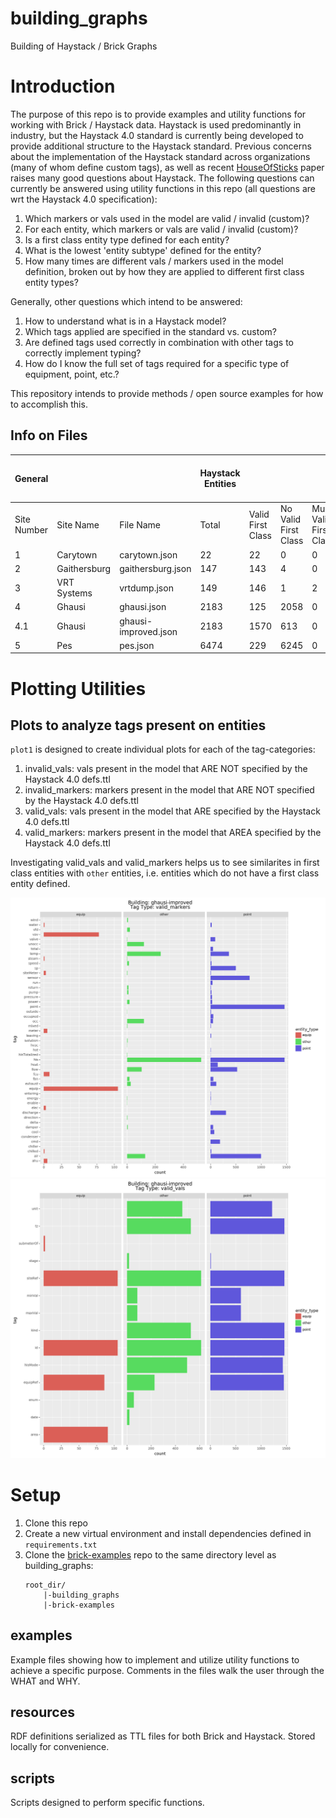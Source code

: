 # building_graphs
Building of Haystack / Brick Graphs

# Introduction
The purpose of this repo is to provide examples and utility functions for working with Brick / Haystack data.  Haystack is used predominantly in industry, but the Haystack 4.0 standard is currently being developed to provide additional structure to the Haystack standard.  Previous concerns about the implementation of the Haystack standard across organizations (many of whom define custom tags), as well as recent [HouseOfSticks](https://brickschema.org/papers/HouseOfSticks-BuildSys-2019-Fierro.pdf) paper raises many good questions about Haystack.  The following questions can currently be answered using utility functions in this repo (all questions are wrt the Haystack 4.0 specification):
1. Which markers or vals used in the model are valid / invalid (custom)?
1. For each entity, which markers or vals are valid / invalid (custom)?
1. Is a first class entity type defined for each entity?
1. What is the lowest 'entity subtype' defined for the entity?
1. How many times are different vals / markers used in the model definition, broken out by how they are applied to different first class entity types?

Generally, other questions which intend to be answered:
1. How to understand what is in a Haystack model?
1. Which tags applied are specified in the standard vs. custom?
1. Are defined tags used correctly in combination with other tags to correctly implement typing?
1. How do I know the full set of tags required for a specific type of equipment, point, etc.?

This repository intends to provide methods / open source examples for how to accomplish this.

## Info on Files
| General     |              |                      | Haystack Entities |                   |                      |                            | First Class Entity Types |       |      |       | Lowest Subclass |            |       |     |       |     |
|-------------|--------------|----------------------|-------------------|-------------------|----------------------|----------------------------|--------------------------|-------|------|-------|-----------------|------------|-------|-----|-------|-----|
| Site Number | Site Name    | File Name            | Total             | Valid First Class | No Valid First Class | Multiple Valid First Class | equip                    | point | site | space | ahu             | elec-meter | equip | fcu | meter | vav |
| 1           | Carytown     | carytown.json        | 22                | 22                | 0                    | 0                          | 4                        | 17    | 1    | 0     | 1               | 1          | 2     | 0   | 0     | 0   |
| 2           | Gaithersburg | gaithersburg.json    | 147               | 143               | 4                    | 0                          | 31                       | 108   | 4    | 0     | 6               | 9          | 13    | 0   | 3     | 0   |
| 3           | VRT Systems  | vrtdump.json         | 149               | 146               | 1                    | 2                          | 30                       | 111   | 2    | 3     | 0               | 0          | 30    | 0   | 0     | 0   |
| 4           | Ghausi       | ghausi.json          | 2183              | 125               | 2058                 | 0                          | 105                      | 20    | 0    | 0     | 5               | 3          | 17    |     | 2     | 78  |
| 4.1         | Ghausi       | ghausi-improved.json | 2183              | 1570              | 613                  | 0                          | 105                      | 1465  | 0    | 0     | 5               | 3          | 9     | 8   | 2     | 78  |
| 5           | Pes          | pes.json             | 6474              | 229               | 6245                 | 0                          | 211                      | 18    | 0    | 0     | 8               | 3          | 4     | 0   | 2     | 194 |

# Plotting Utilities
## Plots to analyze tags present on entities
`plot1` is designed to create individual plots for each of the tag-categories:
1. invalid_vals: vals present in the model that ARE NOT specified by the Haystack 4.0 defs.ttl
1. invalid_markers: markers present in the model that ARE NOT specified by the Haystack 4.0 defs.ttl
1. valid_vals: vals present in the model that ARE specified by the Haystack 4.0 defs.ttl
1. valid_markers: markers present in the model that AREA specified by the Haystack 4.0 defs.ttl

Investigating valid_vals and valid_markers helps us to see similarites in first class entities with `other` entities, i.e. entities which do not have a first class entity defined.

![](img/ghausi-improved_valid_markers.png) ![](img/ghausi-improved_valid_vals.png)


# Setup
1. Clone this repo
1. Create a new virtual environment and install dependencies defined in `requirements.txt`
1. Clone the [brick-examples](https://github.com/BrickSchema/brick-examples) repo to the same directory level as building_graphs:
    ```
    root_dir/
        |-building_graphs
        |-brick-examples
    ```

## examples
Example files showing how to implement and utilize utility functions to achieve a specific purpose.  Comments in the files walk the user through the WHAT and WHY.

## resources
RDF definitions serialized as TTL files for both Brick and Haystack.  Stored locally for convenience.

## scripts
Scripts designed to perform specific functions.
